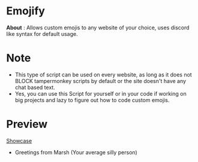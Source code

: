 # Emojify

**About** : Allows custom emojis to any website of your choice, uses discord like syntax for default usage.

# Note

- This type of script can be used on every website, as long as it does not BLOCK tampermonkey scripts by default or the site doesn't have any chat based text.
- Yes, you can use this Script for yourself or in your code if working on big projects and lazy to figure out how to code custom emojis.

# Preview

[Showcase](https://www.youtube.com/watch?v=rJPAHHka1g0&t=4s&ab_)

- Greetings from Marsh (Your average silly person)
